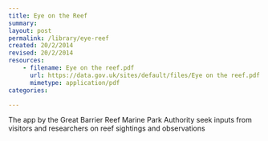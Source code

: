```yaml
---
title: Eye on the Reef
summary: 
layout: post
permalink: /library/eye-reef
created: 20/2/2014
revised: 20/2/2014
resources:
    - filename: Eye on the reef.pdf
      url: https://data.gov.uk/sites/default/files/Eye on the reef.pdf
      mimetype: application/pdf
categories:

---
```


<p>The app by the Great Barrier Reef Marine Park Authority seek inputs from visitors and researchers on reef sightings and observations</p>
